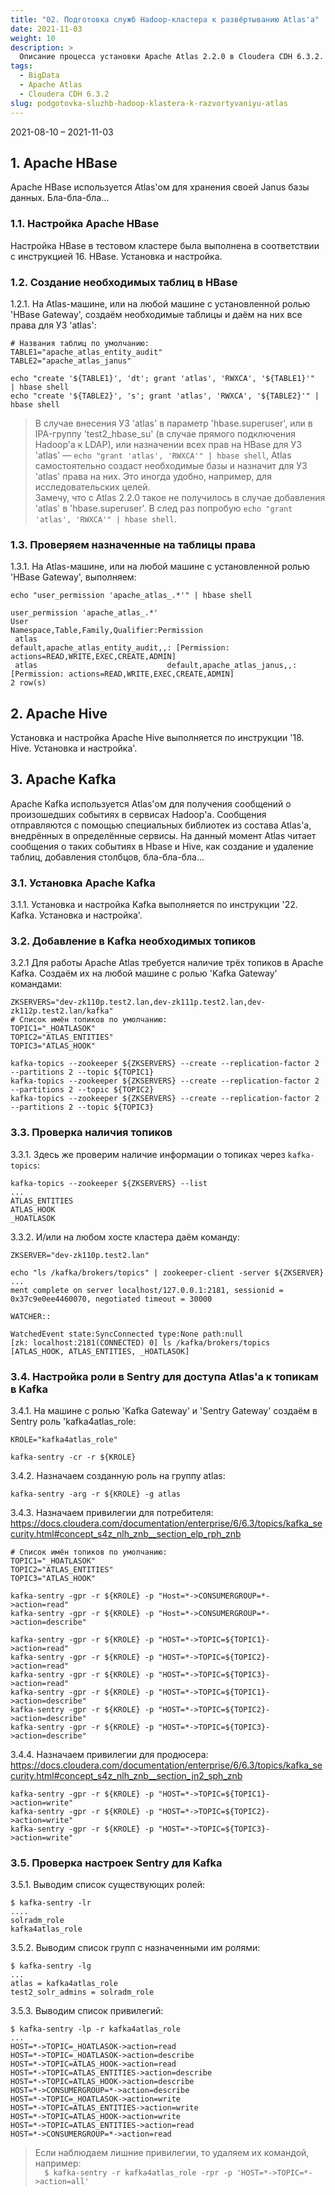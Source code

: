 ```yaml
---
title: "02. Подготовка служб Hadoop-кластера к развёртыванию Atlas'а"
date: 2021-11-03
weight: 10
description: >
  Описание процесса установки Apache Atlas 2.2.0 в Cloudera CDH 6.3.2.
tags:
  - BigData
  - Apache Atlas
  - Cloudera CDH 6.3.2
slug: podgotovka-sluzhb-hadoop-klastera-k-razvortyvaniyu-atlas
---
```


2021-08-10 – 2021-11-03

## 1. Apache HBase
Apache HBase используется Atlas'ом для хранения своей Janus базы данных. Бла-бла-бла...

### 1.1. Настройка Apache HBase
Настройка HBase в тестовом кластере была выполнена в соответствии с инструкцией 16. HBase. Установка и настройка.

### 1.2. Создание необходимых таблиц в HBase
1.2.1. На Atlas-машине, или на любой машине с установленной ролью 'HBase Gateway', создаём необходимые таблицы и даём на них все права для УЗ 'atlas':
```
# Названия таблиц по умолчанию:
TABLE1="apache_atlas_entity_audit"
TABLE2="apache_atlas_janus"

echo "create '${TABLE1}', 'dt'; grant 'atlas', 'RWXCA', '${TABLE1}'"  | hbase shell
echo "create '${TABLE2}', 's'; grant 'atlas', 'RWXCA', '${TABLE2}'" | hbase shell
```

> В случае внесения УЗ 'atlas' в параметр 'hbase.superuser', или в IPA-группу 'test2_hbase_su' (в случае прямого подключения Hadoop'а к LDAP), или назначении всех прав на HBase для УЗ 'atlas' — `echo "grant 'atlas', 'RWXCA'" | hbase shell`, Atlas самостоятельно создаст необходимые базы и назначит для УЗ 'atlas' права на них. Это иногда удобно, например, для исследовательских целей.<br>
Замечу, что с Atlas 2.2.0 такое не получилось в случае добавления 'atlas' в 'hbase.superuser'. В след раз попробую `echo "grant 'atlas', 'RWXCA'" | hbase shell`.

### 1.3. Проверяем назначенные на таблицы права
1.3.1. На Atlas-машине, или на любой машине с установленной ролью 'HBase Gateway', выполняем:
```
echo "user_permission 'apache_atlas_.*'" | hbase shell

user_permission 'apache_atlas_.*'
User                               Namespace,Table,Family,Qualifier:Permission                                                      
 atlas                             default,apache_atlas_entity_audit,,: [Permission: actions=READ,WRITE,EXEC,CREATE,ADMIN]          
 atlas                             default,apache_atlas_janus,,: [Permission: actions=READ,WRITE,EXEC,CREATE,ADMIN]                 
2 row(s)
```

## 2. Apache Hive
Установка и настройка Apache Hive выполняется по инструкции '18. Hive. Установка и настройка'.

## 3. Apache Kafka
Apache Kafka используется Atlas'ом для получения сообщений о произошедших событиях в сервисах Hadoop'а. Сообщения отправляются с помощью специальных библиотек из состава Atlas'а, внедрённых в определённые сервисы. На данный момент Atlas читает сообщения о таких событиях в Hbase и Hive, как создание и удаление таблиц, добавления столбцов, бла-бла-бла...

### 3.1. Установка Apache Kafka
3.1.1. Установка и настройка Kafka выполняется по инструкции '22. Kafka. Установка и настройка'.

### 3.2. Добавление в Kafka необходимых топиков
3.2.1 Для работы Apache Atlas требуется наличие трёх топиков в Apache Kafka. Создаём их на любой машине с ролью 'Kafka Gateway' командами:
```
ZKSERVERS="dev-zk110p.test2.lan,dev-zk111p.test2.lan,dev-zk112p.test2.lan/kafka"
# Список имён топиков по умолчанию:
TOPIC1="_HOATLASOK"
TOPIC2="ATLAS_ENTITIES"
TOPIC3="ATLAS_HOOK"

kafka-topics --zookeeper ${ZKSERVERS} --create --replication-factor 2 --partitions 2 --topic ${TOPIC1}
kafka-topics --zookeeper ${ZKSERVERS} --create --replication-factor 2 --partitions 2 --topic ${TOPIC2}
kafka-topics --zookeeper ${ZKSERVERS} --create --replication-factor 2 --partitions 2 --topic ${TOPIC3}
```

### 3.3. Проверка наличия топиков
3.3.1. Здесь же проверим наличие информации о топиках через `kafka-topics`:
```
kafka-topics --zookeeper ${ZKSERVERS} --list
...
ATLAS_ENTITIES
ATLAS_HOOK
_HOATLASOK
```

3.3.2. И/или на любом хосте кластера даём команду:
```
ZKSERVER="dev-zk110p.test2.lan"

echo "ls /kafka/brokers/topics" | zookeeper-client -server ${ZKSERVER}
...
ment complete on server localhost/127.0.0.1:2181, sessionid = 0x37c9e0ee4460070, negotiated timeout = 30000

WATCHER::

WatchedEvent state:SyncConnected type:None path:null
[zk: localhost:2181(CONNECTED) 0] ls /kafka/brokers/topics
[ATLAS_HOOK, ATLAS_ENTITIES, _HOATLASOK]
```

### 3.4. Настройка роли в Sentry для доступа Atlas'а к топикам в Kafka
3.4.1. На машине с ролью 'Kafka Gateway' и 'Sentry Gateway' создаём в Sentry роль 'kafka4atlas_role:
```
KROLE="kafka4atlas_role"

kafka-sentry -cr -r ${KROLE}
```

3.4.2. Назначаем созданную роль на группу atlas:
```
kafka-sentry -arg -r ${KROLE} -g atlas
```

3.4.3. Назначаем привилегии для потребителя:
https://docs.cloudera.com/documentation/enterprise/6/6.3/topics/kafka_security.html#concept_s4z_nlh_znb__section_elp_rph_znb
```
# Список имён топиков по умолчанию:
TOPIC1="_HOATLASOK"
TOPIC2="ATLAS_ENTITIES"
TOPIC3="ATLAS_HOOK"

kafka-sentry -gpr -r ${KROLE} -p "Host=*->CONSUMERGROUP=*->action=read"
kafka-sentry -gpr -r ${KROLE} -p "Host=*->CONSUMERGROUP=*->action=describe"

kafka-sentry -gpr -r ${KROLE} -p "HOST=*->TOPIC=${TOPIC1}->action=read"
kafka-sentry -gpr -r ${KROLE} -p "HOST=*->TOPIC=${TOPIC2}->action=read"
kafka-sentry -gpr -r ${KROLE} -p "HOST=*->TOPIC=${TOPIC3}->action=read"
kafka-sentry -gpr -r ${KROLE} -p "HOST=*->TOPIC=${TOPIC1}->action=describe"
kafka-sentry -gpr -r ${KROLE} -p "HOST=*->TOPIC=${TOPIC2}->action=describe"
kafka-sentry -gpr -r ${KROLE} -p "HOST=*->TOPIC=${TOPIC3}->action=describe"
```

3.4.4. Назначаем привилегии для продюсера:
https://docs.cloudera.com/documentation/enterprise/6/6.3/topics/kafka_security.html#concept_s4z_nlh_znb__section_jn2_sph_znb
```
kafka-sentry -gpr -r ${KROLE} -p "HOST=*->TOPIC=${TOPIC1}->action=write"
kafka-sentry -gpr -r ${KROLE} -p "HOST=*->TOPIC=${TOPIC2}->action=write"
kafka-sentry -gpr -r ${KROLE} -p "HOST=*->TOPIC=${TOPIC3}->action=write"
```

### 3.5. Проверка настроек Sentry для Kafka
3.5.1. Выводим список существующих ролей:
```
$ kafka-sentry -lr
....
solradm_role
kafka4atlas_role
```

3.5.2. Выводим список групп с назначенными им ролями:
```
$ kafka-sentry -lg
...
atlas = kafka4atlas_role
test2_solr_admins = solradm_role
```

3.5.3. Выводим список привилегий:
```
$ kafka-sentry -lp -r kafka4atlas_role
...
HOST=*->TOPIC=_HOATLASOK->action=read
HOST=*->TOPIC=_HOATLASOK->action=describe
HOST=*->TOPIC=ATLAS_HOOK->action=read
HOST=*->TOPIC=ATLAS_ENTITIES->action=describe
HOST=*->TOPIC=ATLAS_HOOK->action=describe
HOST=*->CONSUMERGROUP=*->action=describe
HOST=*->TOPIC=_HOATLASOK->action=write
HOST=*->TOPIC=ATLAS_ENTITIES->action=write
HOST=*->TOPIC=ATLAS_HOOK->action=write
HOST=*->TOPIC=ATLAS_ENTITIES->action=read
HOST=*->CONSUMERGROUP=*->action=read
```

> Если наблюдаем лишние привилегии, то удаляем их командой, например:<br>
  `  $ kafka-sentry -r kafka4atlas_role -rpr -p 'HOST=*->TOPIC=*->action=all'`
